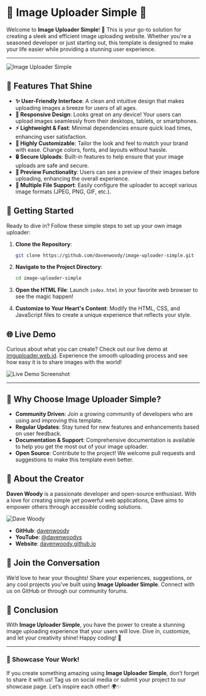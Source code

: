 

# 🌟 Image Uploader Simple 🌟

Welcome to **Image Uploader Simple**! 🚀 This is your go-to solution for creating a sleek and efficient image uploading website. Whether you're a seasoned developer or just starting out, this template is designed to make your life easier while providing a stunning user experience.

-----

![Image Uploader Simple](https://raw.githubusercontent.com/davenwoody/image-uploader-simple/refs/heads/main/Screenshot_2025_0307_002107.jpg) <!-- Replace with an actual image URL -->

## 🎨 Features That Shine

- **✨ User-Friendly Interface**: A clean and intuitive design that makes uploading images a breeze for users of all ages.
- **📱 Responsive Design**: Looks great on any device! Your users can upload images seamlessly from their desktops, tablets, or smartphones.
- **⚡ Lightweight & Fast**: Minimal dependencies ensure quick load times, enhancing user satisfaction.
- **🔧 Highly Customizable**: Tailor the look and feel to match your brand with ease. Change colors, fonts, and layouts without hassle.
- **🔒 Secure Uploads**: Built-in features to help ensure that your image uploads are safe and secure.
- **🌈 Preview Functionality**: Users can see a preview of their images before uploading, enhancing the overall experience.
- **📁 Multiple File Support**: Easily configure the uploader to accept various image formats (JPEG, PNG, GIF, etc.).

## 🚀 Getting Started

Ready to dive in? Follow these simple steps to set up your own image uploader:

1. **Clone the Repository**:
   ```bash
   git clone https://github.com/davenwoody/image-uploader-simple.git
   ```

2. **Navigate to the Project Directory**:
   ```bash
   cd image-uploader-simple
   ```

3. **Open the HTML File**:
   Launch `index.html` in your favorite web browser to see the magic happen!

4. **Customize to Your Heart's Content**:
   Modify the HTML, CSS, and JavaScript files to create a unique experience that reflects your style.

## 🌐 Live Demo

Curious about what you can create? Check out our live demo at [imguploader.web.id](https://imguploader.web.id/). Experience the smooth uploading process and see how easy it is to share images with the world!

![Live Demo Screenshot](https://raw.githubusercontent.com/davenwoody/image-uploader-simple/refs/heads/main/Screenshot_2025_0307_002150.jpg) <!-- Replace with an actual image URL -->

---

## 🎉 Why Choose Image Uploader Simple?

- **Community Driven**: Join a growing community of developers who are using and improving this template.
- **Regular Updates**: Stay tuned for new features and enhancements based on user feedback.
- **Documentation & Support**: Comprehensive documentation is available to help you get the most out of your image uploader.
- **Open Source**: Contribute to the project! We welcome pull requests and suggestions to make this template even better.

## 👤 About the Creator

**Daven Woody** is a passionate developer and open-source enthusiast. With a love for creating simple yet powerful web applications, Dave aims to empower others through accessible coding solutions.

![Dave Woody](https://imguploader.web.id/images/1602fa1f6f.png) <!-- Replace with an actual image URL -->

- **GitHub**: [davenwoody](https://github.com/davenwoody)
- **YouTube**: [@davenwoodys](https://youtube.com/davenwoodys)
- **Website**: [davenwoody.github.io](https://davenwoody.github.io)

## 💬 Join the Conversation

We’d love to hear your thoughts! Share your experiences, suggestions, or any cool projects you’ve built using **Image Uploader Simple**. Connect with us on GitHub or through our community forums.

## 🌟 Conclusion

With **Image Uploader Simple**, you have the power to create a stunning image uploading experience that your users will love. Dive in, customize, and let your creativity shine! Happy coding! 🎉

---

### 🌟 Showcase Your Work!

If you create something amazing using **Image Uploader Simple**, don’t forget to share it with us! Tag us on social media or submit your project to our showcase page. Let’s inspire each other! 🌍✨

